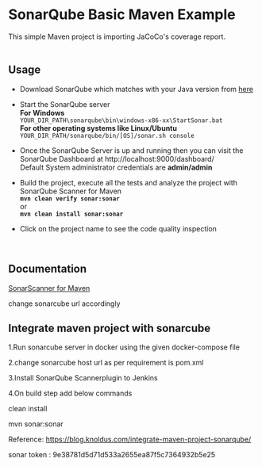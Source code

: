 # SonarQube Basic Maven Example

This simple Maven project is importing JaCoCo's coverage report.
<br /><br />

## Usage

* Download SonarQube which matches with your Java version from [here](https://www.sonarqube.org/downloads/)

* Start the SonarQube server\
**For Windows**\
`YOUR_DIR_PATH\sonarqube\bin\windows-x86-xx\StartSonar.bat`\
**For other operating systems like Linux/Ubuntu**\
`YOUR_DIR_PATH/sonarqube/bin/[OS]/sonar.sh console`

* Once the SonarQube Server is up and running then you can visit the SonarQube Dashboard at http://localhost:9000/dashboard/ \
Default System administrator credentials are **admin/admin**

* Build the project, execute all the tests and analyze the project with SonarQube Scanner for Maven\
**`mvn clean verify sonar:sonar`**\
or\
**`mvn clean install sonar:sonar`**
        
* Click on the project name to see the code quality inspection
<br />

## Documentation

[SonarScanner for Maven](https://docs.sonarqube.org/latest/analysis/scan/sonarscanner-for-maven/)

change sonarcube url accordingly

Integrate maven project with sonarcube
--------------------------------------

1.Run sonarcube server in docker using the given docker-compose file

2.change sonarcube host url as per requirement is pom.xml

3.Install SonarQube Scannerplugin to Jenkins

4.On build step add below commands 

clean install

mvn sonar:sonar

Reference: https://blog.knoldus.com/integrate-maven-project-sonarqube/


sonar token : 9e38781d5d71d533a2655ea87f5c7364932b5e25
